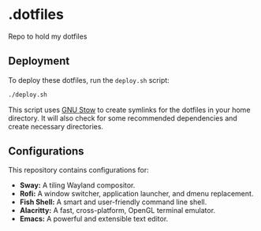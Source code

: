 # .dotfiles
Repo to hold my dotfiles

## Deployment

To deploy these dotfiles, run the `deploy.sh` script:

```bash
./deploy.sh
```

This script uses [GNU Stow](httpss://www.gnu.org/software/stow/) to create symlinks for the dotfiles in your home directory. It will also check for some recommended dependencies and create necessary directories.

## Configurations

This repository contains configurations for:

- **Sway:** A tiling Wayland compositor.
- **Rofi:** A window switcher, application launcher, and dmenu replacement.
- **Fish Shell:** A smart and user-friendly command line shell.
- **Alacritty:** A fast, cross-platform, OpenGL terminal emulator.
- **Emacs:** A powerful and extensible text editor.
